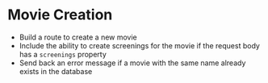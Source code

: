 # Movie Creation

- Build a route to create a new movie
- Include the ability to create screenings for the movie if the request body has a `screenings` property
- Send back an error message if a movie with the same name already exists in the database